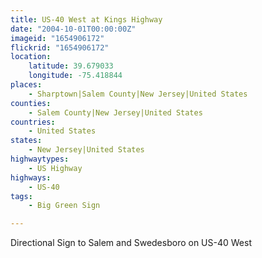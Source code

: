```yaml
---
title: US-40 West at Kings Highway
date: "2004-10-01T00:00:00Z"
imageid: "1654906172"
flickrid: "1654906172"
location:
    latitude: 39.679033
    longitude: -75.418844
places:
    - Sharptown|Salem County|New Jersey|United States
counties:
    - Salem County|New Jersey|United States
countries:
    - United States
states:
    - New Jersey|United States
highwaytypes:
    - US Highway
highways:
    - US-40
tags:
    - Big Green Sign

---
```

Directional Sign to Salem and Swedesboro on US-40 West